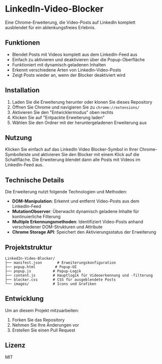 # LinkedIn-Video-Blocker

Eine Chrome-Erweiterung, die Video-Posts auf LinkedIn komplett ausblendet für ein ablenkungsfreies Erlebnis.

## Funktionen

- Blendet Posts mit Videos komplett aus dem LinkedIn-Feed aus
- Einfach zu aktivieren und deaktivieren über die Popup-Oberfläche
- Funktioniert mit dynamisch geladenen Inhalten
- Erkennt verschiedene Arten von LinkedIn-Video-Posts
- Zeigt Posts wieder an, wenn der Blocker deaktiviert wird

## Installation

1. Laden Sie die Erweiterung herunter oder klonen Sie dieses Repository
2. Öffnen Sie Chrome und navigieren Sie zu `chrome://extensions/`
3. Aktivieren Sie den "Entwicklermodus" oben rechts
4. Klicken Sie auf "Entpackte Erweiterung laden"
5. Wählen Sie den Ordner mit der heruntergeladenen Erweiterung aus

## Nutzung

Klicken Sie einfach auf das LinkedIn Video Blocker-Symbol in Ihrer Chrome-Symbolleiste und aktivieren Sie den Blocker mit einem Klick auf die Schaltfläche. Die Erweiterung blendet dann alle Posts mit Videos im LinkedIn-Feed aus.

## Technische Details

Die Erweiterung nutzt folgende Technologien und Methoden:

- **DOM-Manipulation**: Erkennt und entfernt Video-Posts aus dem LinkedIn-Feed
- **MutationObserver**: Überwacht dynamisch geladene Inhalte für kontinuierliche Filterung
- **Multiple Erkennungsmethoden**: Identifiziert Video-Posts anhand verschiedener DOM-Strukturen und Attribute
- **Chrome Storage API**: Speichert den Aktivierungsstatus der Erweiterung

## Projektstruktur

```
LinkedIn-Video-Blocker/
├── manifest.json       # Erweiterungskonfiguration
├── popup.html         # Popup-UI
├── popup.js          # Popup-Logik
├── content.js        # Hauptlogik für Videoerkennung und -filterung
├── blocker.css       # CSS für ausgeblendete Posts
└── images/           # Icons und Grafiken
```

## Entwicklung

Um an diesem Projekt mitzuarbeiten:

1. Forken Sie das Repository
2. Nehmen Sie Ihre Änderungen vor
3. Erstellen Sie einen Pull Request

## Lizenz

MIT
